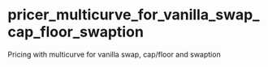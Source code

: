 # pricer_multicurve_for_vanilla_swap_cap_floor_swaption
Pricing with multicurve for vanilla swap, cap/floor and swaption
